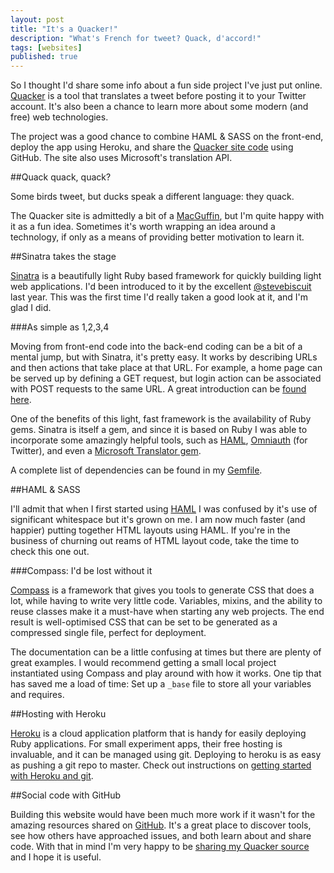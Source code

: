 ```yaml
---
layout: post
title: "It's a Quacker!"
description: "What's French for tweet? Quack, d'accord!"
tags: [websites]
published: true
---
```

So I thought I'd share some info about a fun side project I've just put online. [Quacker][1] is a tool that translates a tweet before posting it to your Twitter account. It's also been a chance to learn more about some modern (and free) web technologies.

The project was a good chance to combine HAML & SASS on the front-end, deploy the app using Heroku, and share the [Quacker site code][2] using GitHub. The site also uses Microsoft's translation API. 

##Quack quack, quack?

Some birds tweet, but ducks speak a different language: they quack.

The Quacker site is admittedly a bit of a [MacGuffin][3], but I'm quite happy with it as a fun idea. Sometimes it's worth wrapping an idea around a technology, if only as a means of providing better motivation to learn it.

##Sinatra takes the stage

[Sinatra][4] is a beautifully light Ruby based framework for quickly building light web applications. I'd been introduced to it by the excellent [@stevebiscuit][5] last year. This was the first time I'd really taken a good look at it, and I'm glad I did.

###As simple as 1,2,3,4

Moving from front-end code into the back-end coding can be a bit of a mental jump, but with Sinatra, it's pretty easy. It works by describing URLs and then actions that take place at that URL. For example, a home page can be served up by defining a GET request, but login action can be associated with POST requests to the same URL. A great introduction can be [found here][6].

One of the benefits of this light, fast framework is the availability of Ruby gems. Sinatra is itself a gem, and since it is based on Ruby I was able to incorporate some amazingly helpful tools, such as [HAML][7], [Omniauth][8] (for Twitter), and even a [Microsoft Translator gem][9].

A complete list of dependencies can be found in my [Gemfile][10].

##HAML & SASS

I'll admit that when I first started using [HAML][7] I was confused by it's use of significant whitespace but it's grown on me. I am now much faster (and happier) putting together HTML layouts using HAML. If you're in the business of churning out reams of HTML layout code, take the time to check this one out.

###Compass: I'd be lost without it

[Compass][11] is a framework that gives you tools to generate CSS that does a lot, while having to write very little code. Variables, mixins, and the ability to reuse classes make it a must-have when starting any web projects. The end result is well-optimised CSS that can be set to be generated as a compressed single file, perfect for deployment.

The documentation can be a little confusing at times but there are plenty of great examples. I would recommend getting a small local project instantiated using Compass and play around with how it works. One tip that has saved me a load of time: Set up a <code>_base</code> file to store all your variables and requires.

##Hosting with Heroku

[Heroku][12] is a cloud application platform that is handy for easily deploying Ruby applications. For small experiment apps, their free hosting is invaluable, and it can be managed using git. Deploying to heroku is as easy as pushing a git repo to master. Check out instructions on [getting started with Heroku and git][13].

##Social code with GitHub

Building this website would have been much more work if it wasn't for the amazing resources shared on [GitHub][14]. It's a great place to discover tools, see how others have approached issues, and both learn about and share code. With that in mind I'm very happy to be [sharing my Quacker source][2] and I hope it is useful.

 [1]: http://quack.herokuapp.com
 [2]: https://github.com/donovanh/Quacker
 [3]: http://en.wikipedia.org/wiki/MacGuffin
 [4]: http://www.sinatrarb.com/
 [5]: http://twitter.com/stevebiscuit
 [6]: http://www.sinatrarb.com/intro
 [7]: http://haml.info/
 [8]: https://github.com/intridea/omniauth
 [9]: https://github.com/ikayzo/microsoft_translator
 [10]: https://github.com/donovanh/Quacker/blob/master/Gemfile
 [11]: http://compass-style.org/
 [12]: http://heroku.com
 [13]: https://devcenter.heroku.com/articles/git
 [14]: http://github.com
 
